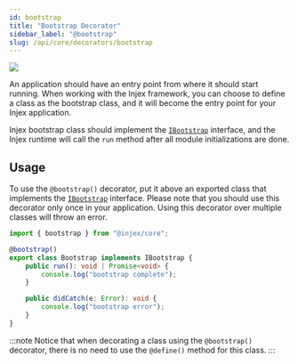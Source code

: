 ```yaml
---
id: bootstrap
title: "Bootstrap Decorator"
sidebar_label: "@bootstrap"
slug: /api/core/decorators/bootstrap
---
```


<img className="decorator-badge" src="https://img.shields.io/badge/Type-Class%20Decorator-blue?style=for-the-badge" />

An application should have an entry point from where it should start running. When working with the Injex framework, you can choose to define a class as the bootstrap class, and it will become the entry point for your Injex application.

Injex bootstrap class should implement the [`IBootstrap`](/docs/api/core/enums-interfaces#ibootstrap) interface, and the Injex runtime will call the `run` method after all module initializations are done.

## Usage

To use the `@bootstrap()` decorator, put it above an exported class that implements the [`IBootstrap`](/docs/api/core/enums-interfaces#ibootstrap) interface. Please note that you should use this decorator only once in your application. Using this decorator over multiple classes will throw an error.

```ts {3}
import { bootstrap } from "@injex/core";

@bootstrap()
export class Bootstrap implements IBootstrap {
    public run(): void | Promise<void> {
        console.log("bootstrap complete");
    }

    public didCatch(e: Error): void {
        console.log("bootstrap error");
    }
}
```

:::note
Notice that when decorating a class using the `@bootstrap()` decorator, there is no need to use the `@define()` method for this class.
:::